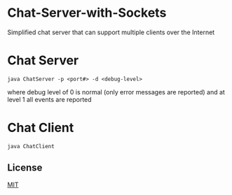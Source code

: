 # Chat-Server-with-Sockets

Simplified chat server that can support multiple clients over the Internet

# Chat Server

```
java ChatServer -p <port#> -d <debug-level>
```
where debug level of 0 is normal (only error messages are reported) and at level 1 all events are reported

# Chat Client

```
java ChatClient
```

## License
[MIT](https://choosealicense.com/licenses/mit/)
